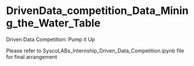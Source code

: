 # DrivenData_competition_Data_Mining_the_Water_Table
Driven Data Competition: Pump it Up

Please refer to SyscoLABs_Internship_Driven_Data_Competition.ipynb file for final arrangement
